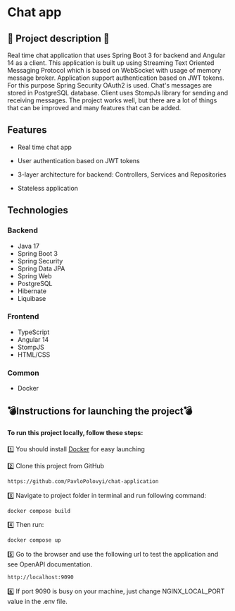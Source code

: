 # Chat app

<h2>📣 Project description 📣</h2>
Real time chat application that uses Spring Boot 3 for backend and Angular 14 as a client. This application is built up using Streaming Text Oriented Messaging Protocol which is based on WebSocket with usage of memory message broker. Application support authentication based on JWT tokens. For this purpose Spring Security OAuth2 is used. Chat's messages are stored in PostgreSQL database. Client uses StompJs library for sending and receiving messages. The project works well, but there are a lot of things that can be improved and many features that can be added.

<h2>Features</h2>

* Real time chat app

* User authentication based on JWT tokens

* 3-layer architecture for backend: Controllers, Services and Repositories

* Stateless application

## <h2>Technologies</h2>
### Backend
* Java 17
* Spring Boot 3
* Spring Security
* Spring Data JPA
* Spring Web
* PostgreSQL
* Hibernate
* Liquibase
### Frontend
* TypeScript
* Angular 14
* StompJS
* HTML/CSS
### Common
* Docker

## <h2>:bomb:Instructions for launching the project:bomb:</h2>
<h4>To run this project locally, follow these steps:</h4>

1️⃣ You should install <a href="https://docs.docker.com/get-docker/">Docker</a> for easy launching

2️⃣  Clone this project from GitHub
```bash
https://github.com/PavloPolovyi/chat-application
```
3️⃣ Navigate to project folder in terminal and run following command:
```bash
docker compose build
```
4️⃣ Then run:
```bash
docker compose up
```
:five: Go to the browser and use the following url to test the application and see OpenAPI documentation. 
```bash
http://localhost:9090
```
:six: If port 9090 is busy on your machine, just change NGINX_LOCAL_PORT value in the .env file.


